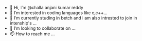 - 👋 Hi, I’m @challa anjani kumar reddy
- 👀 I’m interested in coding languages like c,c++...
- 🌱 I’m currently studing in betch and i am also intrested to join in intenship's ...
- 💞️ I’m looking to collaborate on ...
- 📫 How to reach me ...

<!---
anjanikumarreddy/anjanikumarreddy is a ✨ special ✨ repository because its `README.md` (this file) appears on your GitHub profile.
You can click the Preview link to take a look at your changes.
--->
